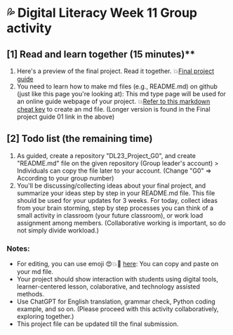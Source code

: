 # 💦 Digital Literacy Week 11 Group activity

## [1] Read and learn together (15 minutes)**

1. Here's a preview of the final project. Read it together. 💥[Final project guide](https://github.com/MK316/Spring2023/tree/main/DL/DLProject)
2. You need to learn how to make md files (e.g., README.md) on github (just like this page you're looking at): This md type page will be used for an online guide webpage of your project. 💥[Refer to this markdown cheat key](https://www.markdownguide.org/cheat-sheet/) to create an md file. (Longer version is found in the Final project guide 01 link in the above)

## [2] Todo list (the remaining time)

1. As guided, create a repository "DL23_Project_G0", and create "README.md" file on the given repository (Group leader's account) > Individuals can copy the file later to your account. (Change "G0" => According to your group number)
2. You'll be discussing/collecting ideas about your final project, and summarize your ideas step by step in your README.md file. This file should be used for your updates for 3 weeks. For today, collect ideas from your brain storming, step by step processes you can think of a small activity in classroom (your future classroom), or work load assignment among members. (Collaborative working is important, so do not simply divide workload.)

### Notes:

+ For editing, you can use emoji 😍💥🌱 [here](https://gist.github.com/rxaviers/7360908): You can copy and paste on your md file.
+ Your project should show interaction with students using digital tools, learner-centered lesson, colaborative, and technology assisted methods.
+ Use ChatGPT for English translation, grammar check, Python coding example, and so on. (Please proceed with this activity collaboratively, exploring together.)
+ This project file can be updated till the final submission.

